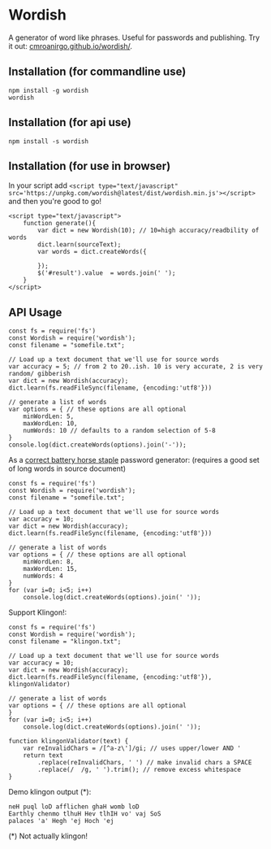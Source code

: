 # Wordish

A generator of word like phrases. Useful for passwords and publishing. Try it out: [cmroanirgo.github.io/wordish/](https://cmroanirgo.github.io/wordish/).

## Installation (for commandline use)

```
npm install -g wordish
wordish
```

## Installation (for api use)

```
npm install -s wordish
```


## Installation (for use in browser)

In your script add `<script type="text/javascript" src='https://unpkg.com/wordish@latest/dist/wordish.min.js'></script>` and then you're good to go!

```
<script type="text/javascript">
	function generate(){
		var dict = new Wordish(10); // 10=high accuracy/readbility of words
		dict.learn(sourceText);
		var words = dict.createWords({

		});
		$('#result').value  = words.join(' ');
	}
</script>
```


## API Usage


```
const fs = require('fs')
const Wordish = require('wordish');
const filename = "somefile.txt"; 

// Load up a text document that we'll use for source words
var accuracy = 5; // from 2 to 20..ish. 10 is very accurate, 2 is very random/ gibberish
var dict = new Wordish(accuracy);
dict.learn(fs.readFileSync(filename, {encoding:'utf8'}))

// generate a list of words
var options = { // these options are all optional
	minWordLen: 5,
	maxWordLen: 10,
	numWords: 10 // defaults to a random selection of 5-8
}
console.log(dict.createWords(options).join('-'));
```

As a [correct battery horse staple](https://xkcd.com/936/) password generator:
(requires a good set of long words in source document)

```
const fs = require('fs')
const Wordish = require('wordish');
const filename = "somefile.txt"; 

// Load up a text document that we'll use for source words
var accuracy = 10; 
var dict = new Wordish(accuracy);
dict.learn(fs.readFileSync(filename, {encoding:'utf8'}))

// generate a list of words
var options = { // these options are all optional
	minWordLen: 8,
	maxWordLen: 15,
	numWords: 4 
}
for (var i=0; i<5; i++)
	console.log(dict.createWords(options).join(' '));
```

Support Klingon!:

```
const fs = require('fs')
const Wordish = require('wordish');
const filename = "klingon.txt"; 

// Load up a text document that we'll use for source words
var accuracy = 10; 
var dict = new Wordish(accuracy);
dict.learn(fs.readFileSync(filename, {encoding:'utf8'}), klingonValidator)

// generate a list of words
var options = { // these options are all optional
}
for (var i=0; i<5; i++)
	console.log(dict.createWords(options).join(' '));

function klingonValidator(text) {
	var reInvalidChars = /[^a-z\']/gi; // uses upper/lower AND '
	return text 
		.replace(reInvalidChars, ' ') // make invalid chars a SPACE
		.replace(/  /g, ' ').trim(); // remove excess whitespace
}
```

Demo klingon output (*):

```
neH puql loD afflichen ghaH womb loD
Earthly chenmo tlhuH Hev tlhIH vo' vaj SoS
palaces 'a' Hegh 'ej Hoch 'ej
```

(*) Not actually klingon!